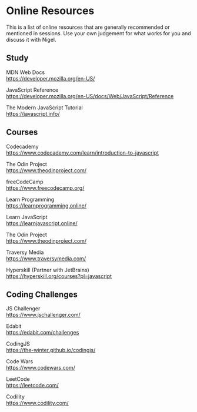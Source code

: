 
# Online Resources

This is a list of online resources that are generally recommended or mentioned in sessions. Use your own judgement for what works for you and discuss it with Nigel.

## Study

MDN Web Docs    
https://developer.mozilla.org/en-US/

JavaScript Reference    
https://developer.mozilla.org/en-US/docs/Web/JavaScript/Reference

The Modern JavaScript Tutorial    
https://javascript.info/

## Courses

Codecademy    
https://www.codecademy.com/learn/introduction-to-javascript

The Odin Project    
https://www.theodinproject.com/

freeCodeCamp    
https://www.freecodecamp.org/

Learn Programming    
https://learnprogramming.online/

Learn JavaScript    
https://learnjavascript.online/

The Odin Project    
https://www.theodinproject.com/

Traversy Media    
https://www.traversymedia.com/

Hyperskill (Partner with JetBrains)    
https://hyperskill.org/courses?pl=javascript

## Coding Challenges

JS Challenger    
https://www.jschallenger.com/

Edabit    
https://edabit.com/challenges

CodingJS    
https://the-winter.github.io/codingjs/

Code Wars    
https://www.codewars.com/

LeetCode    
https://leetcode.com/

Codility    
https://www.codility.com/
